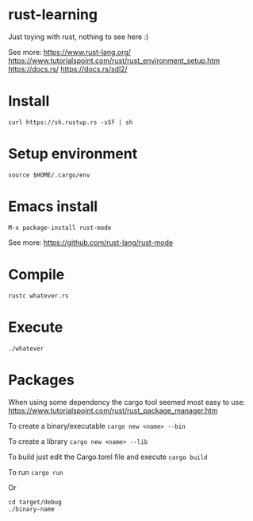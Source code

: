# rust-learning
Just toying with rust, nothing to see here :)

See more:
https://www.rust-lang.org/
https://www.tutorialspoint.com/rust/rust_environment_setup.htm
https://docs.rs/
https://docs.rs/sdl2/

# Install
`curl https://sh.rustup.rs -sSf | sh`

# Setup environment
`source $HOME/.cargo/env`

# Emacs install
`M-x package-install rust-mode`

See more: https://github.com/rust-lang/rust-mode

# Compile
`rustc whatever.rs`

# Execute
`./whatever`

# Packages
When using some dependency the cargo tool seemed most easy to use:
https://www.tutorialspoint.com/rust/rust_package_manager.htm

To create a binary/executable
`cargo new <name> --bin`

To create a library
`cargo new <name> --lib`

To build just edit the Cargo.toml file and execute
`cargo build`

To run
`cargo run`

Or
~~~
cd target/debug
./binary-name
~~~

